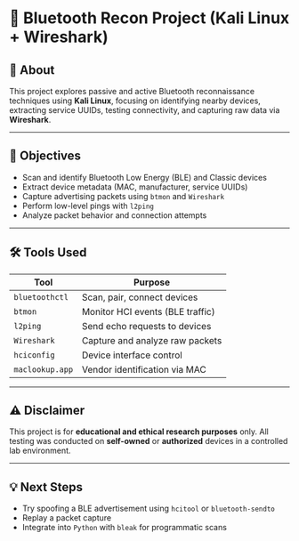 # 🔎 Bluetooth Recon Project (Kali Linux + Wireshark)

## 📁 About

This project explores passive and active Bluetooth reconnaissance techniques using **Kali Linux**, focusing on identifying nearby devices, extracting service UUIDs, testing connectivity, and capturing raw data via **Wireshark**.

---

## 🎯 Objectives

- Scan and identify Bluetooth Low Energy (BLE) and Classic devices
- Extract device metadata (MAC, manufacturer, service UUIDs)
- Capture advertising packets using `btmon` and `Wireshark`
- Perform low-level pings with `l2ping`
- Analyze packet behavior and connection attempts

---

## 🛠️ Tools Used

| Tool         | Purpose                         |
|--------------|----------------------------------|
| `bluetoothctl` | Scan, pair, connect devices    |
| `btmon`       | Monitor HCI events (BLE traffic)|
| `l2ping`      | Send echo requests to devices   |
| `Wireshark`   | Capture and analyze raw packets |
| `hciconfig`   | Device interface control        |
| `maclookup.app` | Vendor identification via MAC |

---

## ⚠️ Disclaimer

This project is for **educational and ethical research purposes** only. All testing was conducted on **self-owned** or **authorized** devices in a controlled lab environment.

---

## 💡 Next Steps

- Try spoofing a BLE advertisement using `hcitool` or `bluetooth-sendto`
- Replay a packet capture
- Integrate into `Python` with `bleak` for programmatic scans
